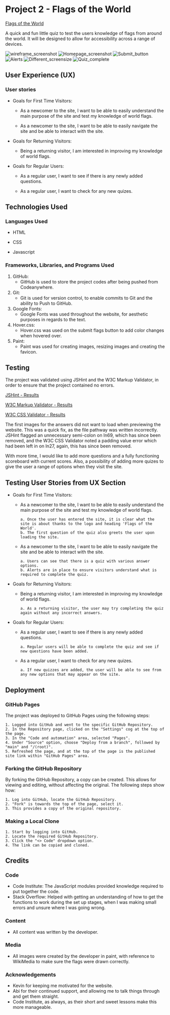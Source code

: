 # Project 2 - Flags of the World

[Flags of the World](https://ktay0557.github.io/project-2/)

A quick and fun little quiz to test the users knowledge of flags from around the world. It will be designed to allow for accessibility across a range of devices.

![wireframe_screenshot](assets/images/project-2.png)    ![Homepage_screenshot](assets/images/index_screenshot.png)
![Submit_button](assets/images/interactive_submit.png)    ![Alerts](assets/images/alerts.png)
![Different_screensize](assets/images/different_screensize.png)    ![Quiz_complete](assets/images/quiz_complete.png)

## User Experience (UX)

### User stories

- Goals for First Time Visitors:

  - As a newcomer to the site, I want to be able to easily understand the main purpose of the site and test my knowledge of world flags.

  - As a newcomer to the site, I want to be able to easily navigate the site and be able to interact with the site.

- Goals for Returning Visitors:

  - Being a returning visitor, I am interested in improving my knowledge of world flags.

- Goals for Regular Users:

  - As a regular user, I want to see if there is any newly added questions.

  - As a regular user, I want to check for any new quizes.

## Technologies Used

### Languages Used

- HTML

- CSS

- Javascript

### Frameworks, Libraries, and Programs Used

1. GitHub:
   - GitHub is used to store the project codes after being pushed from Codeanywhere.
2. Git:
   - Git is used for version control, to enable commits to Git and the ability to Push to GitHub.
3. Google Fonts:
   - Google Fonts was used throughout the website, for aesthetic purposes in regards to the text.
4. Hover.css:
   - Hover.css was used on the submit flags button to add color changes when hovered over.
5. Paint:
   - Paint was used for creating images, resizing images and creating the favicon.

## Testing

The project was validated using JSHint and the W3C Markup Validator, in order to ensure that the project contained no errors.

[JSHint - Results](assets/images/jshint_results.png)

[W3C Markup Validator - Results](assets/images/w3c_validator_results.png)

[W3C CSS Validator - Results](assets/images/w3c_css_validator_results.png)

The first images for the answers did not want to load when previewing the website. This was a quick fix, as the file pathway was written incorrectly.
JSHint flagged an unnecessary semi-colon on ln69, which has since been removed, and the W3C CSS Validator noted a padding value error which had been left in on ln27, again, this has since been removed.

With more time, I would like to add more questions and a fully functioning scoreboard with current scores. Also, a possibility of adding more quizes to give the user a range of options when they visit the site.

## Testing User Stories from UX Section

- Goals for First Time Visitors:

  - As a newcomer to the site, I want to be able to easily understand the main purpose of the site and test my knowledge of world flags.

        a. Once the user has entered the site, it is clear what the site is about thanks to the logo and heading 'Flags of the World'.
        b. The first question of the quiz also greets the user upon loading the site.

  - As a newcomer to the site, I want to be able to easily navigate the site and be able to interact with the site.

        a. Users can see that there is a quiz with various answer options.
        b. Alerts are in place to ensure visitors understand what is required to complete the quiz.

- Goals for Returning Visitors:

  - Being a returning visitor, I am interested in improving my knowledge of world flags.

        a. As a returning visitor, the user may try completing the quiz again without any incorrect answers.

- Goals for Regular Users:

  - As a regular user, I want to see if there is any newly added questions.

        a. Regular users will be able to complete the quiz and see if new questions have been added.

  - As a regular user, I want to check for any new quizes.

        a. If new quizzes are added, the user will be able to see from any new options that may appear on the site.

## Deployment

### GitHub Pages

The project was deployed to GitHub Pages using the following steps:

    1. Logged into GitHub and went to the specific GitHub Repository.
    2. In the Repository page, clicked on the "Settings" cog at the top of the page.
    3. In the "Code and automation" area, selected "Pages".
    4. Under "Source" option, choose "Deploy from a branch", followed by "main" and "/(root)".
    5. Refreshed the page, and at the top of the page is the published site link within "GitHub Pages" area.

### Forking the GitHub Repository

By forking the GitHub Repository, a copy can be created. This allows for viewing and editing, without affecting the original. The following steps show how:

    1. Log into GitHub, locate the GitHub Repository.
    2. "Fork" is towards the top of the page, select it.
    3. This provides a copy of the original repository.

### Making a Local Clone

    1. Start by logging into GitHub.
    2. Locate the required GitHub Repository.
    3. Click the "<> Code" dropdown option.
    4. The link can be copied and cloned. 

## Credits

### Code

- Code Institute: The JavaScript modules provided knowledge required to put together the code.
- Stack Overflow: Helped with getting an understanding of how to get the functions to work during the set up stages, when I was making small errors and unsure where I was going wrong.

### Content

- All content was written by the developer.

### Media

- All images were created by the developer in paint, with reference to WikiMedia to make sure the flags were drawn correctly.

### Acknowledgements

- Kevin for keeping me motivated for the website.
- Abi for their continued support, and allowing me to talk things through and get them straight.
- Code Institute, as always, as their short and sweet lessons make this more manageable.
